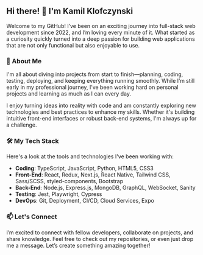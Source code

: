 ## Hi there! 👋 I'm Kamil Klofczynski

Welcome to my GitHub! I’ve been on an exciting journey into full-stack web development since 2022, and I’m loving every minute of it. What started as a curiosity quickly turned into a deep passion for building web applications that are not only functional but also enjoyable to use.

### 🚀 About Me
I'm all about diving into projects from start to finish—planning, coding, testing, deploying, and keeping everything running smoothly. While I’m still early in my professional journey, I’ve been working hard on personal projects and learning as much as I can every day.

I enjoy turning ideas into reality with code and am constantly exploring new technologies and best practices to enhance my skills. Whether it's building intuitive front-end interfaces or robust back-end systems, I'm always up for a challenge.

### 🛠️ My Tech Stack
Here's a look at the tools and technologies I've been working with:

- **Coding**: TypeScript, JavaScript, Python, HTML5, CSS3
- **Front-End**: React, Redux, Next.js, React Native, Tailwind CSS, Sass/SCSS, styled-components, Bootstrap
- **Back-End**: Node.js, Express.js, MongoDB, GraphQL, WebSocket, Sanity
- **Testing**: Jest, Playwright, Cypress
- **DevOps**: Git, Deployment, CI/CD, Cloud Services, Expo

### 📫 Let's Connect
I’m excited to connect with fellow developers, collaborate on projects, and share knowledge. Feel free to check out my repositories, or even just drop me a message. Let’s create something amazing together!
